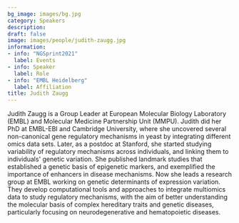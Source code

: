 ```yaml
---
bg_image: images/bg.jpg
category: Speakers
description: 
draft: false
image: images/people/judith-zaugg.jpg
information:
- info: "NGSprint2021"
  label: Events
- info: Speaker
  label: Role
- info: "EMBL Heidelberg"
  label: Affiliation
title: Judith Zaugg
---
```


Judith Zaugg is a Group Leader at European Molecular Biology Laboratory (EMBL) and Molecular Medicine Partnership Unit (MMPU).
Judith did her PhD at EMBL-EBI and Cambridge University, where she uncovered several non-canonical gene regulatory mechanisms in yeast by integrating different omics data sets. Later, as a postdoc at Stanford, she started studying variability of regulatory mechanisms across individuals, and linking them to individuals' genetic variation. She published landmark studies that established a genetic basis of epigenetic markers, and exemplified the importance of enhancers in disease mechanisms. Now she leads a research group at EMBL working on genetic determinants of expression variation. They develop computational tools and approaches to integrate multiomics data to study regulatory mechanisms, with the aim of better understanding the molecular basis of complex hereditary traits and genetic diseases, particularly focusing on neurodegenerative and hematopoietic diseases. 
